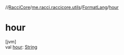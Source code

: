 //[RacciCore](../../../index.md)/[me.racci.raccicore.utils](../index.md)/[FormatLang](index.md)/[hour](hour.md)

# hour

[jvm]\
val [hour](hour.md): [String](https://kotlinlang.org/api/latest/jvm/stdlib/kotlin/-string/index.html)
